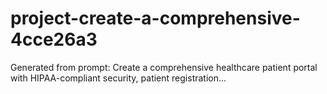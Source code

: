# project-create-a-comprehensive-4cce26a3
Generated from prompt: Create a comprehensive healthcare patient portal with HIPAA-compliant security, patient registration...

